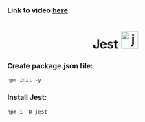 ### Link to video <a href="https://www.youtube.com/watch?v=7r4xVDI2vho">here<a/>.

<h1 align="center">
  Jest
  <a href="https://jestjs.io" target="_blank" rel="noreferrer"> <img src="https://www.vectorlogo.zone/logos/jestjsio/jestjsio-icon.svg" alt="jest" width="40" height="40"/> </a>
</h1>

### Create package.json file:
```
npm init -y
```

### Install Jest:
```
npm i -D jest
```
